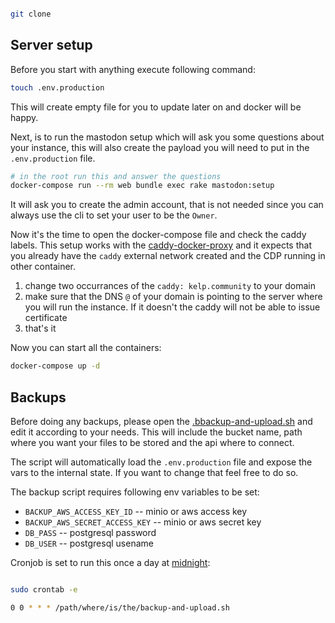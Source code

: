 
```sh

git clone 
```


## Server setup

Before you start with anything execute following command:

```sh
touch .env.production
```

This will create empty file for you to update later on and docker will be happy.

Next, is to run the mastodon setup which will ask you some questions about your instance, this will also
create the payload you will need to put in the `.env.production` file.


```sh
# in the root run this and answer the questions
docker-compose run --rm web bundle exec rake mastodon:setup
```

It will ask you to create the admin account, that is not needed since you can always use the cli to set your user to be the `Owner`.

Now it's the time to open the docker-compose file and check the caddy labels. This setup works with the [caddy-docker-proxy](https://github.com/lucaslorentz/caddy-docker-proxy)
and it expects that you already have the `caddy` external network created and the CDP running in other container. 

1. change two occurrances of the `caddy: kelp.community` to your domain
2. make sure that the DNS `@` of your domain is pointing to the server where you will run the instance. If it doesn't the caddy will not be able to issue certificate
3. that's it

Now you can start all the containers:

```sh
docker-compose up -d
```





## Backups

Before doing any backups, please open the [.bbackup-and-upload.sh](./backup-and-upload.sh) and edit it according to your needs. 
This will include the bucket name, path where you want your files to be stored and the api where to connect.

The script will automatically load the `.env.production` file and expose the vars to the internal state. If you want to change that
feel free to do so.

The backup script requires following env variables to be set:

- `BACKUP_AWS_ACCESS_KEY_ID` -- minio or aws access key
- `BACKUP_AWS_SECRET_ACCESS_KEY` -- minio or aws secret key
- `DB_PASS` -- postgresql password
- `DB_USER` -- postgresql usename


Cronjob is set to run this once a day at [midnight](https://cron.help/every-day-at-midnight):

```sh

sudo crontab -e

0 0 * * * /path/where/is/the/backup-and-upload.sh

```
